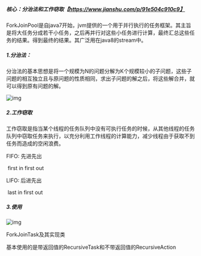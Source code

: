 ##### 核心：分治法和工作窃取【https://www.jianshu.com/p/91e504c910c9】



ForkJoinPool是自java7开始，jvm提供的一个用于并行执行的任务框架。其主旨是将大任务分成若干小任务，之后再并行对这些小任务进行计算，最终汇总这些任务的结果。得到最终的结果。其广泛用在java8的stream中。



##### 1.分治法：

分治法的基本思想是将一个规模为N的问题分解为K个规模较小的子问题，这些子问题的相互独立且与原问题的性质相同，求出子问题的解之后，将这些解合并，就可以得到原有问题的解。



![img](https://upload-images.jianshu.io/upload_images/3237432-9d288a21343bbd58.png?imageMogr2/auto-orient/strip|imageView2/2/w/366/format/webp)

##### 2.工作窃取



工作窃取是指当某个线程的任务队列中没有可执行任务的时候，从其他线程的任务队列中窃取任务来执行，以充分利用工作线程的计算能力，减少线程由于获取不到任务而造成的空闲浪费。



FIFO: 先进先出

​	first in first out

LIFO: 后进先出

​	last in first out





##### 3.使用

![img](https://upload-images.jianshu.io/upload_images/3237432-587dc1abecefc06b.png?imageMogr2/auto-orient/strip|imageView2/2/w/703/format/webp)

ForkJoinTask及其实现类

基本使用的是带返回值的RecursiveTask和不带返回值的RecursiveAction